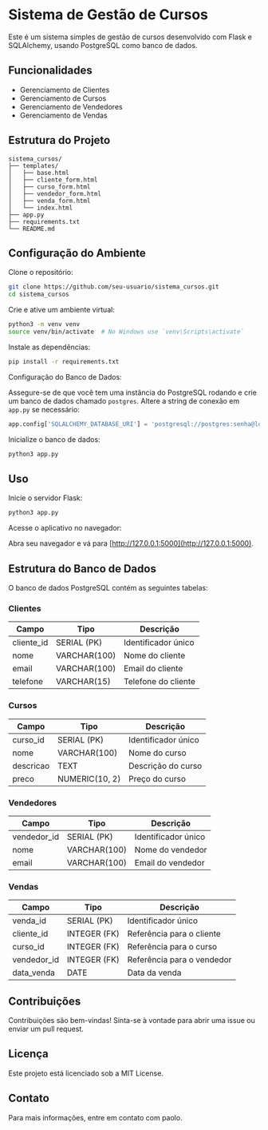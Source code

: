 # Sistema de Gestão de Cursos

Este é um sistema simples de gestão de cursos desenvolvido com Flask e SQLAlchemy, usando PostgreSQL como banco de dados.

## Funcionalidades

- Gerenciamento de Clientes
- Gerenciamento de Cursos
- Gerenciamento de Vendedores
- Gerenciamento de Vendas

## Estrutura do Projeto

```
sistema_cursos/
├── templates/
│   ├── base.html
│   ├── cliente_form.html
│   ├── curso_form.html
│   ├── vendedor_form.html
│   ├── venda_form.html
│   └── index.html
├── app.py
├── requirements.txt
└── README.md
```

## Configuração do Ambiente

Clone o repositório:

```bash
git clone https://github.com/seu-usuario/sistema_cursos.git
cd sistema_cursos
```

Crie e ative um ambiente virtual:

```bash
python3 -m venv venv
source venv/bin/activate  # No Windows use `venv\Scripts\activate`
```

Instale as dependências:

```bash
pip install -r requirements.txt
```

Configuração do Banco de Dados:

Assegure-se de que você tem uma instância do PostgreSQL rodando e crie um banco de dados chamado `postgres`. Altere a string de conexão em `app.py` se necessário:

```python
app.config['SQLALCHEMY_DATABASE_URI'] = 'postgresql://postgres:senha@localhost:5432/postgres'
```

Inicialize o banco de dados:

```bash
python3 app.py
```

## Uso

Inicie o servidor Flask:

```bash
python3 app.py
```

Acesse o aplicativo no navegador:

Abra seu navegador e vá para [http://127.0.0.1:5000](http://127.0.0.1:5000).

## Estrutura do Banco de Dados

O banco de dados PostgreSQL contém as seguintes tabelas:

### Clientes

| Campo      | Tipo         | Descrição           |
|------------|--------------|---------------------|
| cliente_id | SERIAL (PK)  | Identificador único |
| nome       | VARCHAR(100) | Nome do cliente     |
| email      | VARCHAR(100) | Email do cliente    |
| telefone   | VARCHAR(15)  | Telefone do cliente |

### Cursos

| Campo      | Tipo         | Descrição          |
|------------|--------------|--------------------|
| curso_id   | SERIAL (PK)  | Identificador único|
| nome       | VARCHAR(100) | Nome do curso      |
| descricao  | TEXT         | Descrição do curso |
| preco      | NUMERIC(10, 2)| Preço do curso    |

### Vendedores

| Campo        | Tipo        | Descrição            |
|--------------|-------------|----------------------|
| vendedor_id  | SERIAL (PK) | Identificador único  |
| nome         | VARCHAR(100)| Nome do vendedor     |
| email        | VARCHAR(100)| Email do vendedor    |

### Vendas

| Campo       | Tipo         | Descrição               |
|-------------|--------------|-------------------------|
| venda_id    | SERIAL (PK)  | Identificador único     |
| cliente_id  | INTEGER (FK) | Referência para o cliente|
| curso_id    | INTEGER (FK) | Referência para o curso  |
| vendedor_id | INTEGER (FK) | Referência para o vendedor|
| data_venda  | DATE         | Data da venda           |

## Contribuições

Contribuições são bem-vindas! Sinta-se à vontade para abrir uma issue ou enviar um pull request.

## Licença

Este projeto está licenciado sob a MIT License.

## Contato

Para mais informações, entre em contato com paolo.

